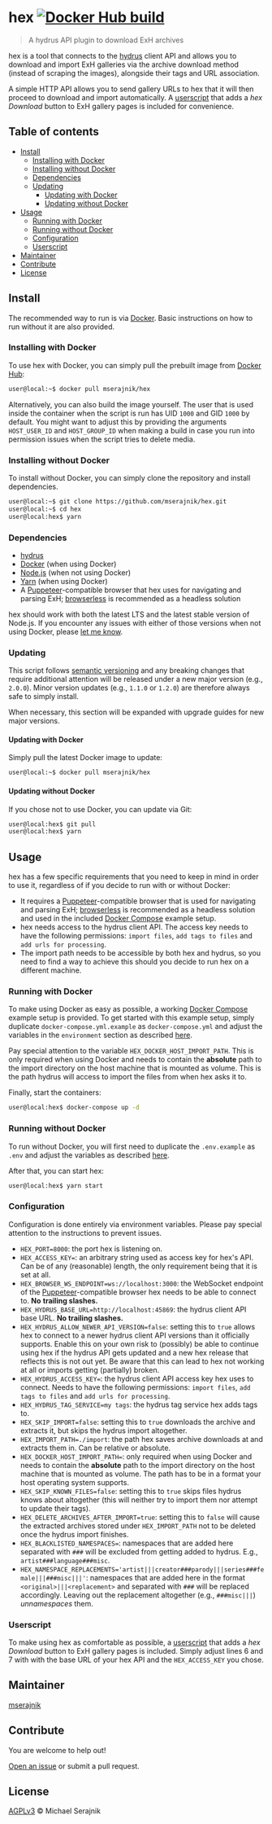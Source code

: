 # hex [![Docker Hub build][docker-hub-badge]][docker-hub]

> A hydrus API plugin to download ExH archives

hex is a tool that connects to the [hydrus][hydrus] client API and allows you
to download and import ExH galleries via the archive download method (instead
of scraping the images), alongside their tags and URL association.

A simple HTTP API allows you to send gallery URLs to hex that it will then
proceed to download and import automatically. A [userscript](hex.user.js) that
adds a _hex Download_ button to ExH gallery pages is included for convenience.

## Table of contents

+ [Install](#install)
  + [Installing with Docker](#installing-with-docker)
  + [Installing without Docker](#installing-without-docker)
  + [Dependencies](#dependencies)
  + [Updating](#updating)
    + [Updating with Docker](#updating-with-docker)
    + [Updating without Docker](#updating-without-docker)
+ [Usage](#usage)
  + [Running with Docker](#running-with-docker)
  + [Running without Docker](#running-without-docker)
  + [Configuration](#configuration)
  + [Userscript](#userscript)
+ [Maintainer](#maintainer)
+ [Contribute](#contribute)
+ [License](#license)

## Install

The recommended way to run is via [Docker][docker]. Basic instructions on how
to run without it are also provided.

### Installing with Docker

To use hex with Docker, you can simply pull the prebuilt image from
[Docker Hub][docker-hub]:

```zsh
user@local:~$ docker pull mserajnik/hex
```

Alternatively, you can also build the image yourself. The user that is used
inside the container when the script is run has UID `1000` and GID `1000` by
default. You might want to adjust this by providing the arguments
`HOST_USER_ID` and `HOST_GROUP_ID` when making a build in case you run into
permission issues when the script tries to delete media.

### Installing without Docker

To install without Docker, you can simply clone the repository and install
dependencies.

```zsh
user@local:~$ git clone https://github.com/mserajnik/hex.git
user@local:~$ cd hex
user@local:hex$ yarn
```

### Dependencies

+ [hydrus][hydrus]
+ [Docker][docker] (when using Docker)
+ [Node.js][node-js] (when not using Docker)
+ [Yarn][yarn] (when using Docker)
+ A [Puppeteer][puppeteer]-compatible browser that hex uses for navigating and
  parsing ExH; [browserless][browserless] is recommended as a headless solution

hex should work with both the latest LTS and the latest stable version of
Node.js. If you encounter any issues with either of those versions when not
using Docker, please [let me know][issues].

### Updating

This script follows [semantic versioning][semantic-versioning] and any breaking
changes that require additional attention will be released under a new major
version (e.g., `2.0.0`). Minor version updates (e.g., `1.1.0` or `1.2.0`) are
therefore always safe to simply install.

When necessary, this section will be expanded with upgrade guides for new major
versions.

#### Updating with Docker

Simply pull the latest Docker image to update:

```zsh
user@local:~$ docker pull mserajnik/hex
```

#### Updating without Docker

If you chose not to use Docker, you can update via Git:

```zsh
user@local:hex$ git pull
user@local:hex$ yarn
```

## Usage

hex has a few specific requirements that you need to keep in mind in order to
use it, regardless of if you decide to run with or without Docker:

+ It requires a [Puppeteer][puppeteer]-compatible browser that is used for
  navigating and parsing ExH; [browserless][browserless] is recommended as a
  headless solution and used in the included [Docker Compose][docker-compose]
  example setup.
+ hex needs access to the hydrus client API. The access key needs to have the
  following permissions: `import files`, `add tags to files` and
  `add urls for processing`.
+ The import path needs to be accessible by both hex and hydrus, so you need to
  find a way to achieve this should you decide to run hex on a different
  machine.

### Running with Docker

To make using Docker as easy as possible, a working
[Docker Compose][docker-compose] example setup is provided. To get started with
this example setup, simply duplicate `docker-compose.yml.example` as
`docker-compose.yml` and adjust the variables in the `environment` section as
described [here](#configuration).

Pay special attention to the variable `HEX_DOCKER_HOST_IMPORT_PATH`. This is
only required when using Docker and needs to contain the __absolute__ path to
the import directory on the host machine that is mounted as volume. This is the
path hydrus will access to import the files from when hex asks it
to.

Finally, start the containers:

```zsh
user@local:hex$ docker-compose up -d
```

### Running without Docker

To run without Docker, you will first need to duplicate the `.env.example` as
`.env` and adjust the variables as described [here](#configuration).

After that, you can start hex:

```zsh
user@local:hex$ yarn start
```

### Configuration

Configuration is done entirely via environment variables. Please pay special
attention to the instructions to prevent issues.

+ `HEX_PORT=8000`: the port hex is listening on.
+ `HEX_ACCESS_KEY=`: an arbitrary string used as access key for hex's API. Can
  be of any (reasonable) length, the only requirement being that it is set at
  all.
+ `HEX_BROWSER_WS_ENDPOINT=ws://localhost:3000`: the WebSocket endpoint of the
  [Puppeteer]-compatible browser hex needs to be able to connect to. __No__
  __trailing slashes.__
+ `HEX_HYDRUS_BASE_URL=http://localhost:45869`: the hydrus client API base URL.
  __No trailing slashes.__
+ `HEX_HYDRUS_ALLOW_NEWER_API_VERSION=false`: setting this to `true` allows hex
  to connect to a newer hydrus client API versions than it officially supports.
  Enable this on your own risk to (possibly) be able to continue using hex if
  the hydrus API gets updated and a new hex release that reflects this is not
  out yet. Be aware that this can lead to hex not working at all or imports
  getting (partially) broken.
+ `HEX_HYDRUS_ACCESS_KEY=`: the hydrus client API access key hex uses to
  connect. Needs to have the following permissions: `import files`,
  `add tags to files` and `add urls for processing`.
+ `HEX_HYDRUS_TAG_SERVICE=my tags`: the hydrus tag service hex adds tags to.
+ `HEX_SKIP_IMPORT=false`: setting this to `true` downloads the archive and
  extracts it, but skips the hydrus import altogether.
+ `HEX_IMPORT_PATH=./import`: the path hex saves archive downloads at and
  extracts them in. Can be relative or absolute.
+ `HEX_DOCKER_HOST_IMPORT_PATH=`: only required when using Docker and needs to
  contain the __absolute__ path to the import directory on the host machine
  that is mounted as volume. The path has to be in a format your host operating
  system supports.
+ `HEX_SKIP_KNOWN_FILES=false`: setting this to `true` skips files hydrus knows
  about altogether (this will neither try to import them nor attempt to update
  their tags).
+ `HEX_DELETE_ARCHIVES_AFTER_IMPORT=true`: setting this to `false` will cause
  the extracted archives stored under `HEX_IMPORT_PATH` not to be deleted once
  the hydrus import finishes.
+ `HEX_BLACKLISTED_NAMESPACES=`: namespaces that are added here separated with
  `###` will be excluded from getting added to hydrus. E.g.,
  `artist###language###misc`.
+ `HEX_NAMESPACE_REPLACEMENTS='artist|||creator###parody|||series###female|||###misc|||'`:
  namespaces that are added here in the format `<original>|||<replacement>` and
  separated with `###` will be replaced accordingly. Leaving out the
  replacement altogether (e.g., `###misc|||`) _unnamespaces_ them.

### Userscript

To make using hex as comfortable as possible, a [userscript](hex.user.js) that
adds a _hex Download_ button to ExH gallery pages is included. Simply adjust
lines 6 and 7 with with the base URL of your hex API and the `HEX_ACCESS_KEY`
you chose.

## Maintainer

[mserajnik][maintainer]

## Contribute

You are welcome to help out!

[Open an issue][issues] or submit a pull request.

## License

[AGPLv3](LICENSE) © Michael Serajnik

[hydrus]: http://hydrusnetwork.github.io/hydrus
[docker]: https://www.docker.com/
[docker-hub]: https://hub.docker.com/r/mserajnik/hex/
[node-js]: https://nodejs.org/en/
[yarn]: https://yarnpkg.com/
[puppeteer]: https://pptr.dev/
[browserless]: https://github.com/browserless/chrome
[semantic-versioning]: https://semver.org/
[docker-compose]: https://docs.docker.com/compose/

[docker-hub-badge]: https://img.shields.io/docker/cloud/automated/mserajnik/hex.svg

[maintainer]: https://github.com/mserajnik
[issues]: https://github.com/mserajnik/hex/issues/new
